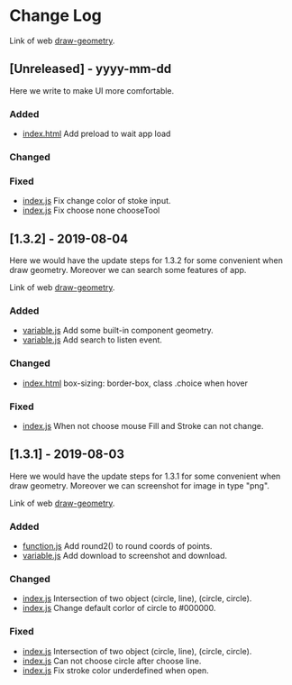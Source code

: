 # Change Log

Link of web [draw-geometry](https://congviec18120062.github.io/Draw-Geometry/).

## [Unreleased] - yyyy-mm-dd

Here we write to make UI more comfortable.

### Added

- [index.html](https://github.com/congviec18120062/Draw-Geometry/blob/master/index.html)
  Add preload to wait app load

### Changed

### Fixed

- [index.js](https://github.com/congviec18120062/Draw-Geometry/blob/master/js/index.js)
  Fix change color of stoke input.
- [index.js](https://github.com/congviec18120062/Draw-Geometry/blob/master/js/index.js)
  Fix choose none chooseTool

## [1.3.2] - 2019-08-04

Here we would have the update steps for 1.3.2 for some convenient when draw geometry.
Moreover we can search some features of app.

Link of web [draw-geometry](https://congviec18120062.github.io/Draw-Geometry/).

### Added

- [variable.js](https://github.com/congviec18120062/Draw-Geometry/blob/master/js/variable.js)
  Add some built-in component geometry.
- [variable.js](https://github.com/congviec18120062/Draw-Geometry/blob/master/js/variable.js)
  Add search to listen event.

### Changed

- [index.html](https://github.com/congviec18120062/Draw-Geometry/blob/master/index.html)
  box-sizing: border-box, class .choice when hover

### Fixed

- [index.js](https://github.com/congviec18120062/Draw-Geometry/blob/master/js/index.js)
  When not choose mouse Fill and Stroke can not change.

## [1.3.1] - 2019-08-03

Here we would have the update steps for 1.3.1 for some convenient when draw geometry.
Moreover we can screenshot for image in type "png".

Link of web [draw-geometry](https://congviec18120062.github.io/Draw-Geometry/).

### Added

- [function.js](https://github.com/congviec18120062/Draw-Geometry/blob/master/js/function.js)
  Add round2() to round coords of points.
- [variable.js](https://github.com/congviec18120062/Draw-Geometry/blob/master/js/variable.js)
  Add download to screenshot and download.

### Changed

- [index.js](https://github.com/congviec18120062/Draw-Geometry/blob/master/js/index.js)
  Intersection of two object (circle, line), (circle, circle).
- [index.js](https://github.com/congviec18120062/Draw-Geometry/blob/master/js/index.js)
  Change default corlor of circle to #000000.

### Fixed

- [index.js](https://github.com/congviec18120062/Draw-Geometry/blob/master/js/index.js)
  Intersection of two object (circle, line), (circle, circle).
- [index.js](https://github.com/congviec18120062/Draw-Geometry/blob/master/js/index.js)
  Can not choose circle after choose line.
- [index.js](https://github.com/congviec18120062/Draw-Geometry/blob/master/js/index.js)
  Fix stroke color underdefined when open.

